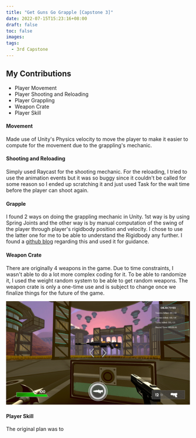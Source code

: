 ```yaml
---
title: "Get Guns Go Grapple [Capstone 3]"
date: 2022-07-15T15:23:16+08:00
draft: false
toc: false
images:
tags:
  - 3rd Capstone
---
```


## My Contributions

- Player Movement
- Player Shooting and Reloading
- Player Grappling
- Weapon Crate
- Player Skill


#### Movement

Made use of Unity's Physics velocity to move the player to make it easier to compute for the movement due to the grappling's mechanic.

#### Shooting and Reloading

Simply used Raycast for the shooting mechanic. For the reloading, I tried to use the animation events but it was so buggy since it couldn't be called for some reason so I ended up scratching it and just used Task for the wait time before the player can shoot again.

#### Grapple

I found 2 ways on doing the grappling mechanic in Unity. 1st way is by using Spring Joints and the other way is by manual computation of the swing of the player through player's rigidbody position and velocity. I chose to use the latter one for me to be able to understand the Rigidbody any further. I found a [github blog](http://shanekim.me/how-to-make-a-3d-grappling-hook.html) regarding this and used it for guidance. 



#### Weapon Crate

 There are originally 4 weapons in the game. Due to time constraints, I wasn't able to do a lot more complex coding for it. To be able to randomize it, I used the weight random system to be able to get random weapons. The weapon crate is only a one-time use and is subject to change once we finalize things for the future of the game.

 ![Weapon Crate](https://github.com/Jaxeetee/Jaxeetee.github.io/blob/main/resources/_gen/images/Weapon_Crate.png)

#### Player Skill

The original plan was to 


